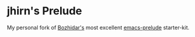 # jhirn's Prelude

My personal fork of [Bozhidar's](https://twitter.com/bbatsov) most excellent [emacs-prelude](https://github.com/bbatsov/prelude) starter-kit.

